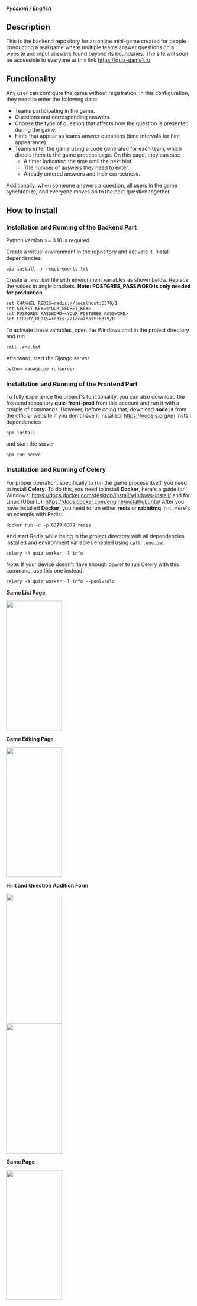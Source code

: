 ##### <a href="https://github.com/grimma2/quiz-front-prod/main2">Русский</a> / <a href="https://github.com/grimma2/quiz-front-prod/blob/main2/README-en.md">English</a>
## Description
This is the backend repository for an online mini-game created for people conducting a real game where multiple teams answer questions on a website and input answers found beyond its boundaries. The site will soon be accessible to everyone at this link https://quiz-game1.ru

## Functionality
Any user can configure the game without registration. In this configuration, they need to enter the following data:
- Teams participating in the game.
- Questions and corresponding answers.
- Choose the type of question that affects how the question is presented during the game.
- Hints that appear as teams answer questions (time intervals for hint appearance).
- Teams enter the game using a code generated for each team, which directs them to the game process page. On this page, they can see:
  - A timer indicating the time until the next hint.
  - The number of answers they need to enter.
  - Already entered answers and their correctness.

Additionally, when someone answers a question, all users in the game synchronize, and everyone moves on to the next question together.

## How to Install
### Installation and Running of the Backend Part
Python version >= 3.10 is required.

Create a virtual environment in the repository and activate it.
Install dependencies
```
pip install -r requirements.txt
```

Create a <code>.env.bat</code> file with environment variables as shown below. Replace the values in angle brackets.
**Note: POSTGRES_PASSWORD is only needed for production**
```
set CHANNEL_REDIS=redis://localhost:6379/1
set SECRET_KEY=<YOUR_SECRET_KEY>
set POSTGRES_PASSWORD=<YOUR_POSTGRES_PASSWORD>
set CELERY_REDIS=redis://localhost:6379/0
```

To activate these variables, open the Windows cmd in the project directory and run

```
call .env.bat
```

Afterward, start the Django server

```
python manage.py runserver
```

### Installation and Running of the Frontend Part
To fully experience the project's functionality, you can also download the frontend repository **quiz-front-prod** from this account and run it with a couple of commands. However, before doing that, download **node js** from the official website if you don't have it installed: https://nodejs.org/en
Install dependencies

```
npm install
```

and start the server

```
npm run serve
```

### Installation and Running of Celery
For proper operation, specifically to run the game process itself, you need to install **Celery**. To do this, you need to install **Docker**, here's a guide for Windows:
https://docs.docker.com/desktop/install/windows-install/ and for Linux (Ubuntu): https://docs.docker.com/engine/install/ubuntu/
After you have installed **Docker**, you need to run either **redis** or **rabbitmq** in it. Here's an example with Redis:

```
docker run -d -p 6379:6379 redis
```

And start Redis while being in the project directory with all dependencies installed and environment variables enabled using <code>call .env.bat</code>

```
celery -A quiz worker -l info
```

Note: If your device doesn't have enough power to run Celery with this command, use this one instead:

```
celery -A quiz worker -l info --pool=solo
```

**Game List Page**
<div><img src="https://github.com/grimma2/quiz-back-prod/assets/80467627/1c43e873-d71e-46e0-98cd-1d0008c015ee" width="150px" height="350px" /></div>

**Game Editing Page**
<div><img src="https://github.com/grimma2/quiz-back-prod/assets/80467627/d00eab14-7b99-428e-ac9d-6c66e6396108" width="150px" height="350px" /></div>

**Hint and Question Addition Form**
<div><img src="https://github.com/grimma2/quiz-back-prod/assets/80467627/7af6d7cc-db93-4047-a22d-1b01db95c4e5" width="150px" height="350px" /></div>
<div><img src="https://github.com/grimma2/quiz-back-prod/assets/80467627/ae31c481-0743-4e15-8e16-2292ed1616a0" width="150px" height="350px" /></div>

**Game Page**
<div><img src="https://github.com/grimma2/quiz-back-prod/assets/80467627/62e3367c-1570-4a02-9a44-82a028794ab6" width="150px" height="350px" /></div>


